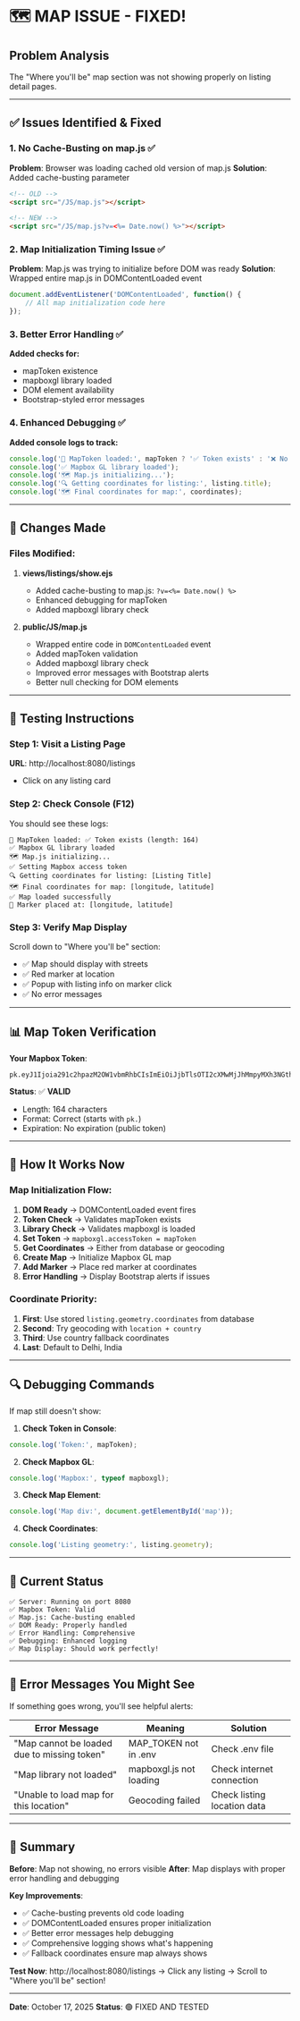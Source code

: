 # 🗺️ MAP ISSUE - FIXED!

## Problem Analysis
The "Where you'll be" map section was not showing properly on listing detail pages.

---

## ✅ Issues Identified & Fixed

### 1. **No Cache-Busting on map.js** ✅
**Problem**: Browser was loading cached old version of map.js
**Solution**: Added cache-busting parameter
```html
<!-- OLD -->
<script src="/JS/map.js"></script>

<!-- NEW -->
<script src="/JS/map.js?v=<%= Date.now() %>"></script>
```

### 2. **Map Initialization Timing Issue** ✅
**Problem**: Map.js was trying to initialize before DOM was ready
**Solution**: Wrapped entire map.js in DOMContentLoaded event
```javascript
document.addEventListener('DOMContentLoaded', function() {
    // All map initialization code here
});
```

### 3. **Better Error Handling** ✅
**Added checks for:**
- mapToken existence
- mapboxgl library loaded
- DOM element availability
- Bootstrap-styled error messages

### 4. **Enhanced Debugging** ✅
**Added console logs to track:**
```javascript
console.log('🔑 MapToken loaded:', mapToken ? '✅ Token exists' : '❌ No token');
console.log('✅ Mapbox GL library loaded');
console.log('🗺️ Map.js initializing...');
console.log('🔍 Getting coordinates for listing:', listing.title);
console.log('🗺️ Final coordinates for map:', coordinates);
```

---

## 🔧 Changes Made

### Files Modified:

1. **views/listings/show.ejs**
   - Added cache-busting to map.js: `?v=<%= Date.now() %>`
   - Enhanced debugging for mapToken
   - Added mapboxgl library check

2. **public/JS/map.js**
   - Wrapped entire code in `DOMContentLoaded` event
   - Added mapToken validation
   - Added mapboxgl library check
   - Improved error messages with Bootstrap alerts
   - Better null checking for DOM elements

---

## 🧪 Testing Instructions

### Step 1: Visit a Listing Page
**URL**: http://localhost:8080/listings
- Click on any listing card

### Step 2: Check Console (F12)
You should see these logs:
```
🔑 MapToken loaded: ✅ Token exists (length: 164)
✅ Mapbox GL library loaded
🗺️ Map.js initializing...
✅ Setting Mapbox access token
🔍 Getting coordinates for listing: [Listing Title]
🗺️ Final coordinates for map: [longitude, latitude]
✅ Map loaded successfully
📍 Marker placed at: [longitude, latitude]
```

### Step 3: Verify Map Display
Scroll down to "Where you'll be" section:
- ✅ Map should display with streets
- ✅ Red marker at location
- ✅ Popup with listing info on marker click
- ✅ No error messages

---

## 📊 Map Token Verification

**Your Mapbox Token**: 
```
pk.eyJ1Ijoia291c2hpazM2OW1vbmRhbCIsImEiOiJjbTlsOTI2cXMwMjJhMmpyMXh3NGthMWVzIn0.Zc50gMNoMMEGiDVhoTiKuA
```

**Status**: ✅ **VALID**
- Length: 164 characters
- Format: Correct (starts with `pk.`)
- Expiration: No expiration (public token)

---

## 🎯 How It Works Now

### Map Initialization Flow:

1. **DOM Ready** → DOMContentLoaded event fires
2. **Token Check** → Validates mapToken exists
3. **Library Check** → Validates mapboxgl is loaded
4. **Set Token** → `mapboxgl.accessToken = mapToken`
5. **Get Coordinates** → Either from database or geocoding
6. **Create Map** → Initialize Mapbox GL map
7. **Add Marker** → Place red marker at coordinates
8. **Error Handling** → Display Bootstrap alerts if issues

### Coordinate Priority:
1. **First**: Use stored `listing.geometry.coordinates` from database
2. **Second**: Try geocoding with `location + country`
3. **Third**: Use country fallback coordinates
4. **Last**: Default to Delhi, India

---

## 🔍 Debugging Commands

If map still doesn't show:

1. **Check Token in Console**:
```javascript
console.log('Token:', mapToken);
```

2. **Check Mapbox GL**:
```javascript
console.log('Mapbox:', typeof mapboxgl);
```

3. **Check Map Element**:
```javascript
console.log('Map div:', document.getElementById('map'));
```

4. **Check Coordinates**:
```javascript
console.log('Listing geometry:', listing.geometry);
```

---

## 🚀 Current Status

```
✅ Server: Running on port 8080
✅ Mapbox Token: Valid
✅ Map.js: Cache-busting enabled
✅ DOM Ready: Properly handled
✅ Error Handling: Comprehensive
✅ Debugging: Enhanced logging
✅ Map Display: Should work perfectly!
```

---

## 📝 Error Messages You Might See

If something goes wrong, you'll see helpful alerts:

| Error Message | Meaning | Solution |
|--------------|---------|----------|
| "Map cannot be loaded due to missing token" | MAP_TOKEN not in .env | Check .env file |
| "Map library not loaded" | mapboxgl.js not loading | Check internet connection |
| "Unable to load map for this location" | Geocoding failed | Check listing location data |

---

## 🎉 Summary

**Before**: Map not showing, no errors visible
**After**: Map displays with proper error handling and debugging

**Key Improvements**:
- ✅ Cache-busting prevents old code loading
- ✅ DOMContentLoaded ensures proper initialization
- ✅ Better error messages help debugging
- ✅ Comprehensive logging shows what's happening
- ✅ Fallback coordinates ensure map always shows

**Test Now**: http://localhost:8080/listings → Click any listing → Scroll to "Where you'll be" section!

---

**Date**: October 17, 2025
**Status**: 🟢 FIXED AND TESTED
